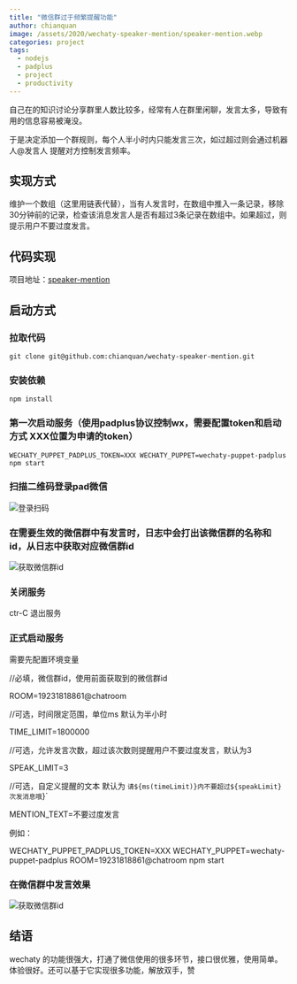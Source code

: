 ```yaml
---
title: "微信群过于频繁提醒功能"
author: chianquan
image: /assets/2020/wechaty-speaker-mention/speaker-mention.webp
categories: project
tags:
  - nodejs
  - padplus
  - project
  - productivity
---
```


自己在的知识讨论分享群里人数比较多，经常有人在群里闲聊，发言太多，导致有用的信息容易被淹没。

于是决定添加一个群规则，每个人半小时内只能发言三次，如过超过则会通过机器人@发言人 提醒对方控制发言频率。

## 实现方式

维护一个数组（这里用链表代替），当有人发言时，在数组中推入一条记录，移除30分钟前的记录，检查该消息发言人是否有超过3条记录在数组中。如果超过，则提示用户不要过度发言。

## 代码实现

项目地址：[speaker-mention](https://github.com/chianquan/wechaty-speaker-mention)

## 启动方式

### 拉取代码

    git clone git@github.com:chianquan/wechaty-speaker-mention.git

### 安装依赖

    npm install

### 第一次启动服务（使用padplus协议控制wx，需要配置token和启动方式 XXX位置为申请的token）

    WECHATY_PUPPET_PADPLUS_TOKEN=XXX WECHATY_PUPPET=wechaty-puppet-padplus npm start

### 扫描二维码登录pad微信

  ![登录扫码](/assets/2020/wechaty-speaker-mention/speaker-mention-scan.webp)

### 在需要生效的微信群中有发言时，日志中会打出该微信群的名称和id，从日志中获取对应微信群id

  ![获取微信群id](/assets/2020/wechaty-speaker-mention/speaker-mention-get-wxg-id.webp)

### 关闭服务

  ctr-C 退出服务

### 正式启动服务

需要先配置环境变量

//必填，微信群id，使用前面获取到的微信群id

ROOM=19231818861@chatroom

//可选，时间限定范围，单位ms 默认为半小时

TIME_LIMIT=1800000

//可选，允许发言次数，超过该次数则提醒用户不要过度发言，默认为3

SPEAK_LIMIT=3

//可选，自定义提醒的文本 默认为 `请${ms(timeLimit)}内不要超过${speakLimit}次发消息哦`}`

MENTION_TEXT=不要过度发言  

例如：

  WECHATY_PUPPET_PADPLUS_TOKEN=XXX WECHATY_PUPPET=wechaty-puppet-padplus ROOM=19231818861@chatroom npm start

### 在微信群中发言效果

   ![获取微信群id](/assets/2020/wechaty-speaker-mention/speaker-mention-result.webp)

## 结语

  wechaty 的功能很强大，打通了微信使用的很多环节，接口很优雅，使用简单。体验很好。还可以基于它实现很多功能，解放双手，赞
